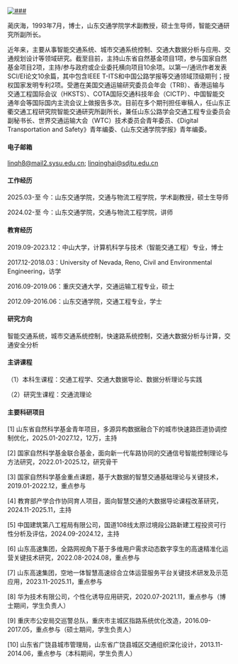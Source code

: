 

[![###](https://img.shields.io/badge/###-github-blue?logo=github)](###)
<!-- 依次用以占位盒子名词、GitHub用户名、GitHub网址 -->

蔺庆海，1993年7月，博士，山东交通学院学术副教授，硕士生导师，智能交通研究所副所长。

近年来，主要从事智能交通系统、城市交通系统控制、交通大数据分析与应用、交通规划设计等领域研究。截至目前，主持山东省自然基金项目1项，参与国家自然基金项目2项，主持/参与政府或企业委托横向项目10余项。以第一/通讯作者发表SCI/EI论文10余篇，其中包含IEEE T-ITS和中国公路学报等交通领域顶级期刊；授权国家发明专利2项。受邀在美国交通运输研究委员会年会（TRB）、香港运输与交通工程国际会议（HKSTS）、COTA国际交通科技年会（CICTP）、中国智能交通年会等国际国内主流会议上做报告多次。目前在多个期刊担任审稿人，任山东正衢交通工程研究院智能交通研究所副所长，兼任山东公路学会交通工程专业委员会副秘书长、世界交通运输大会（WTC）技术委员会青年委员、《Digital Transportation and Safety》青年编委、《山东交通学院学报》青年编委。

#### 电子邮箱
linqh8@mail2.sysu.edu.cn; linqinghai@sdjtu.edu.cn

#### 工作经历
2025.03-至      今：山东交通学院，交通与物流工程学院，学术副教授，硕士生导师

2024.02-至      今：山东交通学院，交通与物流工程学院，讲师

#### 教育经历

2019.09-2023.12：中山大学，计算机科学与技术（智能交通工程）专业，博士

2017.12-2018.03：University of Nevada, Reno, Civil and Environmental Engineering，访学

2016.09-2019.06：重庆交通大学，交通运输工程专业，硕士

2012.09-2016.06：山东交通学院，交通工程专业，学士

#### 研究方向
智能交通系统，城市交通系统控制，快速路系统控制，交通大数据分析与计算，交通安全分析

#### 主讲课程
（1）本科生课程：交通工程学、交通大数据导论、数据分析理论与实践

（2）研究生课程：交通流理论

#### 主要科研项目
[1] 山东省自然科学基金青年项目，多源异构数据融合下的城市快速路匝道协调控制优化，2025.01-2027.12，12万，主持

[2] 国家自然科学基金联合基金，面向新一代车路协同的交通信号智能控制理论与方法研究，2022.01-2025.12，研究骨干

[3] 国家自然科学基金重点课题，基于大数据的智慧交通基础理论与关键技术，2019.01-2022.12，重点参与

[4] 教育部产学合作协同育人项目，面向智慧交通的大数据导论课程改革研究，2024.11-2025.11，主持

[5] 中国建筑第八工程局有限公司，国道108线太原过境段公路新建工程投资可行性分析及评估，2024.09-2024.12，主持

[6] 山东高速集团，全路网视角下基于多维用户需求动态数字孪生的高速精准化运营关键技术研究，2022.08-2024.08，重点参与

[7] 山东高速集团，空地一体智慧高速综合立体运营服务平台关键技术研发及示范应用，2023.11-2025.11，重点参与

[8] 华为技术有限公司，个性化诱导应用研究，2020.07-2021.11，重点参与（博士期间，学生负责人）

[9] 重庆市公安局交巡警总队，重庆市主城区指路系统优化改造，2016.09-2017.05，重点参与（硕士期间，学生负责人）

[10] 山东省广饶县城市管理局，山东省广饶县城区交通组织深化设计，2013.11-2014.06，重点参与（本科期间，学生负责人）
